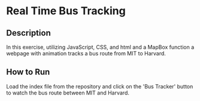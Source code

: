 # Real Time Bus Tracking
## Description
<p> In this exercise, utilizing JavaScript, CSS, and html and a MapBox function a webpage with animation tracks a bus route from MIT to Harvard.</p>

## How to Run
<p> Load the index file from the repository and click on the 'Bus Tracker' button to watch the bus route between MIT and Harvard. </p>
